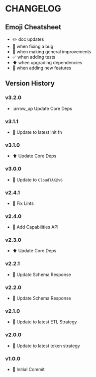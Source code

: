 # CHANGELOG

## Emoji Cheatsheet
- :pencil2: doc updates
- :bug: when fixing a bug
- :rocket: when making general improvements
- :white_check_mark: when adding tests
- :arrow_up: when upgrading dependencies
- :tada: when adding new features

## Version History

### v3.2.0

- :arrow_up Update Core Deps

### v3.1.1

- :rocket: Update to latest init fn

### v3.1.0

- :arrow_up: Update Core Deps

### v3.0.0

- :tada: Update to `CloudTAK@v6`

### v2.4.1

- :bug: Fix Lints

### v2.4.0

- :tada: Add Capabilities API

### v2.3.0

- :arrow_up: Update Core Deps

### v2.2.1

- :rocket: Update Schema Response

### v2.2.0

- :rocket: Update Schema Response

### v2.1.0

- :rocket: Update to latest ETL Strategy

### v2.0.0

- :rocket: Update to latest token strategy

### v1.0.0

- :tada: Initial Commit
